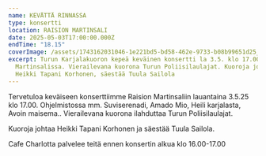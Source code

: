 ```yaml
---
name: KEVÄTTÄ RINNASSA
type: konsertti
location: RAISION MARTINSALI
date: 2025-05-03T17:00:00.000Z
endTime: "18.15"
coverImage: /assets/1743162031046-1e221bd5-bd58-462e-9733-b08b99651d25_1-1.jpg
excerpt: Turun Karjalakuoron kepeä keväinen konsertti la 3.5. klo 17.00 Raision
  Martinsalissa. Vierailevana kuorona Turun Poliisilaulajat. Kuoroja johtaa
  Heikki Tapani Korhonen, säestää Tuula Sailola
---
```

Tervetuloa keväiseen konserttiimme Raision Martinsaliin lauantaina 3.5.25 klo 17.00. Ohjelmistossa mm. Suviserenadi, Amado Mio, Heili karjalasta, Avoin maisema.. Vierailevana kuorona ilahduttaa Turun Poliisilaulajat.

Kuoroja johtaa Heikki Tapani Korhonen ja säestää Tuula Sailola.

Cafe Charlotta palvelee teitä ennen konsertin alkua klo 16.00-17.00